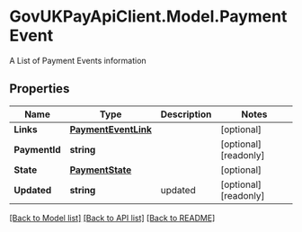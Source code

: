 # GovUKPayApiClient.Model.PaymentEvent
A List of Payment Events information

## Properties

Name | Type | Description | Notes
------------ | ------------- | ------------- | -------------
**Links** | [**PaymentEventLink**](PaymentEventLink.md) |  | [optional] 
**PaymentId** | **string** |  | [optional] [readonly] 
**State** | [**PaymentState**](PaymentState.md) |  | [optional] 
**Updated** | **string** | updated | [optional] [readonly] 

[[Back to Model list]](../README.md#documentation-for-models) [[Back to API list]](../README.md#documentation-for-api-endpoints) [[Back to README]](../README.md)

